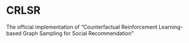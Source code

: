 # CRLSR
The official implementation of “Counterfactual Reinforcement Learning-based Graph Sampling for Social Recommendation”
